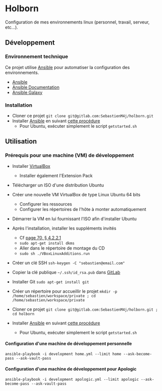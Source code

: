 Holborn
=======

Configuration de mes environnements linux (personnel, travail, serveur, etc...).


Développement
-------------

### Environnement technique

Ce projet utilise [Ansible](https://www.ansible.com/) pour automatiser la configuration des environnements.

* [Ansible](https://www.ansible.com/)
* [Ansible Documentation](http://docs.ansible.com/)
* [Ansible Galaxy](https://galaxy.ansible.com/)

### Installation

* Cloner ce projet `git clone git@gitlab.com:SebastienM4j/holborn.git`
* Installer [Ansible](https://www.ansible.com/) en suivant [cette procédure](http://docs.ansible.com/ansible/intro_installation.html)
    * Pour Ubuntu, exécuter simplement le script `getstarted.sh`


Utilisation
-----------

### Prérequis pour une machine (VM) de développement

* Installer [VirtualBox](https://www.virtualbox.org/wiki/Downloads)
    * Installer également l'Extension Pack
* Télécharger un ISO d'une distribution Ubuntu
* Créer une nouvelle VM VirtualBox de type Linux Ubuntu 64 bits
    * Configurer les ressources
    * Configurer les répertoires de l'hôte à monter automatiquement
* Démarrer la VM en lui fournissant l'ISO afin d'installer Ubuntu
* Après l'installation, installer les suppléments invités
    * Cf [page 70, § 4.2.2.1](http://download.virtualbox.org/virtualbox/UserManual_fr_FR.pdf)
    * `sudo apt-get install dkms`
    * Aller dans le répertoire de montage du CD
    * `sudo sh ./VBoxLinuxAdditions.run`

* Créer un clé SSH `ssh-keygen -C "sebastien@email.com"`
* Copier la clé publique `~/.ssh/id_rsa.pub` dans [GitLab](https://gitlab.com/profile/keys)

* Installer Git `sudo apt-get install git`
* Créer un répertoire pour accueillir le projet `mkdir -p /home/sebastien/workspace/private ; cd /home/sebastien/workspace/private`
* Cloner ce projet `git clone git@gitlab.com:SebastienM4j/holborn.git ; cd holborn`
* Installer [Ansible](https://www.ansible.com/) en suivant [cette procédure](http://docs.ansible.com/ansible/intro_installation.html)
    * Pour Ubuntu, exécuter simplement le script `getstarted.sh`

#### Configuration d'une machine de développement personnelle

`ansible-playbook -i development home.yml --limit home --ask-become-pass --ask-vault-pass`

#### Configuration d'une machine de développement pour Apologic

`ansible-playbook -i development apologic.yml --limit apologic --ask-become-pass --ask-vault-pass`

